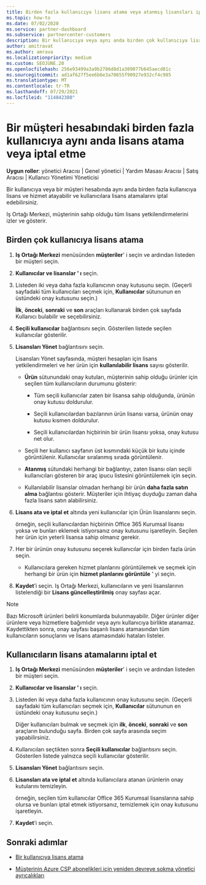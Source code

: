 ```yaml
---
title: Birden fazla kullanıcıya lisans atama veya atanmış lisansları iptal etme
ms.topic: how-to
ms.date: 07/02/2020
ms.service: partner-dashboard
ms.subservice: partnercenter-customers
description: Bir kullanıcıya veya aynı anda birden çok kullanıcıya lisans ve hizmet atamak veya iptal etmek için bir müşteri hesabını nasıl kullanacağınızı öğrenin.
author: amitravat
ms.author: amrava
ms.localizationpriority: medium
ms.custom: SEOJUNE.20
ms.openlocfilehash: 256e93499a3a9b2786d8d1a309077b645aecd81c
ms.sourcegitcommit: ad1af627f5ee6b6e3a70655f90927e932cf4c985
ms.translationtype: MT
ms.contentlocale: tr-TR
ms.lasthandoff: 07/29/2021
ms.locfileid: "114842380"
---
```

# <a name="assign-or-revoke-licenses-at-the-same-time-to-multiple-users-in-a-customer-account"></a>Bir müşteri hesabındaki birden fazla kullanıcıya aynı anda lisans atama veya iptal etme

**Uygun roller**: yönetici Aracısı | Genel yönetici | Yardım Masası Aracısı | Satış Aracısı | Kullanıcı Yönetimi Yöneticisi

Bir kullanıcıya veya bir müşteri hesabında aynı anda birden fazla kullanıcıya lisans ve hizmet atayabilir ve kullanıcılara lisans atamalarını iptal edebilirsiniz.

Iş Ortağı Merkezi, müşterinin sahip olduğu tüm lisans yetkilendirmelerini izler ve gösterir.

## <a name="assign-licenses-to-multiple-users"></a>Birden çok kullanıcıya lisans atama

1. **Iş Ortağı Merkezi** menüsünden **müşteriler**' i seçin ve ardından listeden bir müşteri seçin.

2. **Kullanıcılar ve lisanslar ' ı** seçin.

3. Listeden iki veya daha fazla kullanıcının onay kutusunu seçin. (Geçerli sayfadaki tüm kullanıcıları seçmek için, **Kullanıcılar** sütununun en üstündeki onay kutusunu seçin.)

    **İlk**, **önceki**, **sonraki** ve **son** araçları kullanarak birden çok sayfada Kullanıcı bulabilir ve seçebilirsiniz.

4. **Seçili kullanıcılar** bağlantısını seçin. Gösterilen listede seçilen kullanıcılar gösterilir.

5. **Lisansları Yönet** bağlantısını seçin.

    Lisansları Yönet sayfasında, müşteri hesapları için lisans yetkilendirmeleri ve her ürün için **kullanılabilir lisans** sayısı gösterilir.

    - **Ürün** sütunundaki onay kutuları, müşterinin sahip olduğu ürünler için seçilen tüm kullanıcıların durumunu gösterir:

       - Tüm seçili kullanıcılar zaten bir lisansa sahip olduğunda, ürünün onay kutusu doldurulur.

       - Seçili kullanıcılardan bazılarının ürün lisansı varsa, ürünün onay kutusu kısmen doldurulur.

       - Seçili kullanıcılardan hiçbirinin bir ürün lisansı yoksa, onay kutusu net olur.

    - Seçili her kullanıcı sayfanın üst kısmındaki küçük bir kutu içinde görüntülenir. Kullanıcılar sıralanmış sırada görüntülenir.

    - **Atanmış** sütundaki herhangi bir bağlantıyı, zaten lisansı olan seçili kullanıcıları gösteren bir araç ipucu listesini görüntülemek için seçin.

    - Kullanılabilir lisanslar olmadan herhangi bir ürün **daha fazla satın alma** bağlantısı gösterir. Müşteriler için ihtiyaç duyduğu zaman daha fazla lisans satın alabilirsiniz.

6. **Lisans ata ve iptal et** altında yeni kullanıcılar için Ürün lisanslarını seçin. 

   örneğin, seçili kullanıcılardan hiçbirinin Office 365 Kurumsal lisansı yoksa ve bunları eklemek istiyorsanız onay kutusunu işaretleyin. Seçilen her ürün için yeterli lisansa sahip olmanız gerekir.

7. Her bir ürünün onay kutusunu seçerek kullanıcılar için birden fazla ürün seçin.
    -   Kullanıcılara gereken hizmet planlarını görüntülemek ve seçmek için herhangi bir ürün için **hizmet planlarını görüntüle** ' yi seçin.

8. **Kaydet**’i seçin. Iş Ortağı Merkezi, kullanıcıların ve yeni lisanslarının listelendiği bir **Lisans güncelleştirilmiş** onay sayfası açar.

>[!NOTE]
>Bazı Microsoft ürünleri belirli konumlarda bulunmayabilir. Diğer ürünler diğer ürünlere veya hizmetlere bağımlıdır veya aynı kullanıcıya birlikte atanamaz. Kaydettikten sonra, onay sayfası başarılı lisans atamasından tüm kullanıcıların sonuçlarını ve lisans atamasındaki hataları listeler.

## <a name="revoke-users-license-assignments"></a>Kullanıcıların lisans atamalarını iptal et

1. **Iş Ortağı Merkezi** menüsünden **müşteriler**' i seçin ve ardından listeden bir müşteri seçin.

2. **Kullanıcılar ve lisanslar ' ı** seçin.

3. Listeden iki veya daha fazla kullanıcının onay kutusunu seçin. (Geçerli sayfadaki tüm kullanıcıları seçmek için, **Kullanıcılar** sütununun en üstündeki onay kutusunu seçin.)

    Diğer kullanıcıları bulmak ve seçmek için **ilk**, **önceki**, **sonraki** ve **son** araçların bulunduğu sayfa. Birden çok sayfa arasında seçim yapabilirsiniz.

4. Kullanıcıları seçtikten sonra **Seçili kullanıcılar** bağlantısını seçin. Gösterilen listede yalnızca seçili kullanıcılar gösterilir.

5. **Lisansları Yönet** bağlantısını seçin.

6. **Lisansları ata ve iptal et** altında kullanıcılara atanan ürünlerin onay kutularını temizleyin.

   örneğin, seçilen tüm kullanıcılar Office 365 Kurumsal lisanslarına sahip olursa ve bunları iptal etmek istiyorsanız, temizlemek için onay kutusunu işaretleyin.

7. **Kaydet**’i seçin.

## <a name="next-steps"></a>Sonraki adımlar

- [Bir kullanıcıya lisans atama](assign-licenses-to-users.md)

- [Müşterinin Azure CSP abonelikleri için yeniden devreye sokma yönetici ayrıcalıkları](revoke-reinstate-csp.md)